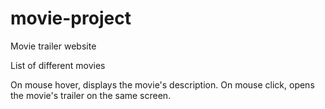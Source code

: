 # movie-project
Movie trailer website
 
List of different movies

On mouse hover, displays the movie's description.
On mouse click, opens the movie's trailer on the same screen. 
